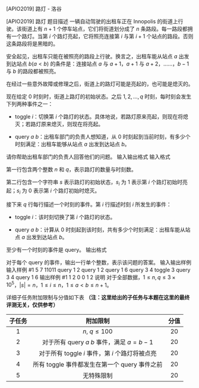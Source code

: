 



[APIO2019] 路灯 - 洛谷














[APIO2019] 路灯
题目描述
一辆自动驾驶的出租车正在 Innopolis 的街道上行驶。该街道上有 $n+1$ 个停车站点，它们将街道划分成了 $n$ 条路段。每一路段都拥有一个路灯。当第 $i$ 个路灯亮起，它将照亮连接第 $i$ 与第 $i+1$ 个站点的路段。否则这条路段将是黑暗的。

安全起见，出租车只能在被照亮的路段上行驶。换言之，出租车能从站点 $a$ 出发到达站点 $b (a<b)$ 的条件是：连接站点 $a$ 与 $a+1$，$a + 1$ 与 $a+2$，……，$b-1$ 与 $b$ 的路段都被照亮。

在经过一些意外故障或修理之后，街道上的路灯可能是亮起的，也可能是熄灭的。

现在给定 $0$ 时刻时，街道上路灯的初始状态。之后 $1,2,\ldots,q$ 时刻，每时刻会发生下列两种事件之一：

- $\text{toggle} \ i$：切换第 $i$ 个路灯的状态。具体地说，若路灯原来亮起，则现在将熄灭；若路灯原来熄灭，则现在将亮起。

- $\text{query}  \  a  \  b$：出租车部门的负责人想知道，从 $0$ 时刻起到当前时刻，有多少个时刻满足：出租车能够从站点 $a$ 出发到达站点 $b$。

请你帮助出租车部门的负责人回答他们的问题。
输入输出格式
输入格式

第一行包含两个整数 $n$ 和 $q$，表示路灯的数量与时刻数。

第二行包含一个字符串 $s$ 表示路灯的初始状态，$s_i$ 为 $1$ 表示第 $i$ 个路灯初始时亮起；$s_i$ 为 $0$ 表示第 $i$ 个路灯初始时熄灭。

接下来 $q$ 行每行描述一个时刻的事件。第 $i$ 行描述时刻 $i$ 所发生的事件：

- $\text{toggle} \ i$：该时刻切换了第 $i$ 个路灯的状态。

- $\text{query} \ a \ b$：计算从 $0$ 时刻起到该时刻，共有多少个时刻满足：出租车能从站点 $a$ 出发到达站点 $b$。

至少有一个时刻的事件是 $\text{query}$。
输出格式

对于每个 $\text{query}$ 的事件，输出一行单个整数，表示该问题的答案。
输入输出样例
输入样例 #1
5 7
11011
query 1 2
query 1 2
query 1 6
query 3 4
toggle 3
query 3 4
query 1 6
输出样例 #1
1
2
0
0
1
2
说明
对于全部数据，$1 \leq n,q \leq 3\times 10^5$，$|s|=n$，$1 \leq i \leq n$，$1 \leq a < b \leq n+1$。

详细子任务附加限制与分值如下表 **（注：这里给出的子任务与本题在这里的最终评测无关，仅供参考）**

| 子任务 | 附加限制 | 分值 |
| :----------: | :----------: | :----------: |
| 1 | $n$, $q\leq 100$ | 20 |
| 2 | 对于所有 $\text{query}\ a\ b$ 事件，满足 $a=b-1$ | 20 |
| 3 | 对于所有 $\text{toggle}\ i$ 事件，第 $i$ 个路灯将被点亮 | 20 |
| 4 | 所有 $\text{toggle}$ 事件都发生在第一个 $\text{query}$ 事件之前 | 20 |
| 5 | 无特殊限制 | 20 |






